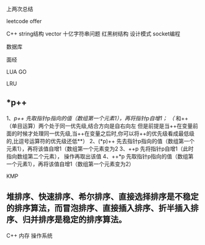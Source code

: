 
上两次总结

leetcode offer

C++
string结构 vector
十亿字符串问题
红黑树结构
设计模式
socket编程

数据库

面经


LUA GO

LRU


## *p++
1、*p++ 先取指针p指向的值（数组第一个元素1），再将指针p自增1；
（* 和++ （单目运算）两个处于同一优先级,结合方向是自右向左
但是前提是当++在变量前面的时候才处理同一优先级,当++在变量之后时,你可以将++的优先级看成最低级的,比逗号运算符的优先级还低**）
2、(*p)++ 先去指针p指向的值（数组第一个元素1），再将该值自增1（数组第一个元素变为2
3、++p 先将指针p自增1（此时指向数组第二个元素）， 操作再取出该值
4、++*p 先取指针p指向的值（数组第一个元素1），再将该值自增1（数组第一个元素变为2）

KMP


## 堆排序、快速排序、希尔排序、直接选择排序是不稳定的排序算法，而冒泡排序、直接插入排序、折半插入排序、归并排序是稳定的排序算法。



C++
内存
操作系统

